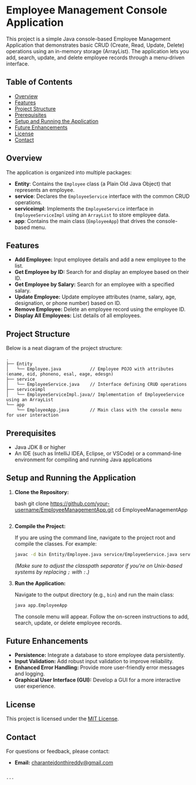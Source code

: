 # Employee Management Console Application

This project is a simple Java console-based Employee Management Application that demonstrates basic CRUD (Create, Read, Update, Delete) operations using an in-memory storage (ArrayList). The application lets you add, search, update, and delete employee records through a menu-driven interface.

## Table of Contents

- [Overview](#overview)
- [Features](#features)
- [Project Structure](#project-structure)
- [Prerequisites](#prerequisites)
- [Setup and Running the Application](#setup-and-running-the-application)
- [Future Enhancements](#future-enhancements)
- [License](#license)
- [Contact](#contact)

## Overview

The application is organized into multiple packages:
- **Entity**: Contains the `Employee` class (a Plain Old Java Object) that represents an employee.
- **service**: Declares the `EmployeeService` interface with the common CRUD operations.
- **serviceimpl**: Implements the `EmployeeService` interface in `EmployeeServiceImpl` using an `ArrayList` to store employee data.
- **app**: Contains the main class (`EmployeeApp`) that drives the console-based menu.

## Features

- **Add Employee:** Input employee details and add a new employee to the list.
- **Get Employee by ID:** Search for and display an employee based on their ID.
- **Get Employee by Salary:** Search for an employee with a specified salary.
- **Update Employee:** Update employee attributes (name, salary, age, designation, or phone number) based on ID.
- **Remove Employee:** Delete an employee record using the employee ID.
- **Display All Employees:** List details of all employees.

## Project Structure

Below is a neat diagram of the project structure:

```plaintext
.
├── Entity
│   └── Employee.java           // Employee POJO with attributes (ename, eid, phoneno, esal, eage, edesgn)
├── service
│   └── EmployeeService.java    // Interface defining CRUD operations
├── serviceimpl
│   └── EmployeeServiceImpl.java// Implementation of EmployeeService using an ArrayList
└── app
    └── EmployeeApp.java        // Main class with the console menu for user interaction
  ```


## Prerequisites

- Java JDK 8 or higher
- An IDE (such as IntelliJ IDEA, Eclipse, or VSCode) or a command-line environment for compiling and running Java applications

## Setup and Running the Application

1. **Clone the Repository:**

   bash
   git clone https://github.com/your-username/EmployeeManagementApp.git
   cd EmployeeManagementApp
   ```

2. **Compile the Project:**

   If you are using the command line, navigate to the project root and compile the classes. For example:

   ```bash
   javac -d bin Entity/Employee.java service/EmployeeService.java serviceimpl/EmployeeServiceImpl.java app/EmployeeApp.java
   ```
   
   *(Make sure to adjust the classpath separator if you're on Unix-based systems by replacing `;` with `:`.)*

3. **Run the Application:**

   Navigate to the output directory (e.g., `bin`) and run the main class:

   ```bash
   java app.EmployeeApp
   ```

   The console menu will appear. Follow the on-screen instructions to add, search, update, or delete employee records.

## Future Enhancements

- **Persistence:** Integrate a database to store employee data persistently.
- **Input Validation:** Add robust input validation to improve reliability.
- **Enhanced Error Handling:** Provide more user-friendly error messages and logging.
- **Graphical User Interface (GUI):** Develop a GUI for a more interactive user experience.

## License

This project is licensed under the [MIT License](LICENSE).

## Contact

For questions or feedback, please contact:

- **Email:** [charantejdonthireddy@gmail.com](mailto:charantejdonthireddy@gmail.com)
```

---


